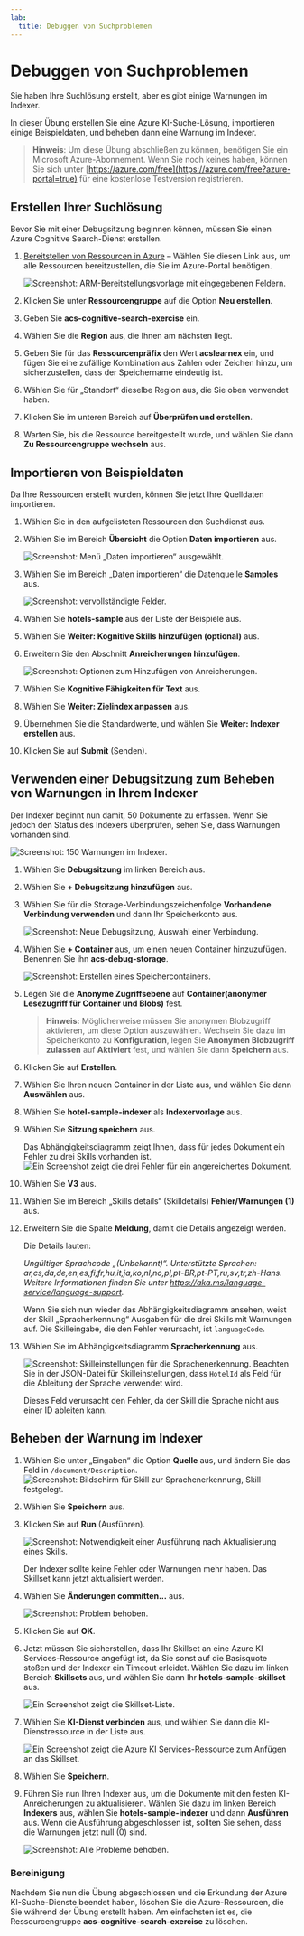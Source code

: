 ```yaml
---
lab:
  title: Debuggen von Suchproblemen
---
```


# Debuggen von Suchproblemen

Sie haben Ihre Suchlösung erstellt, aber es gibt einige Warnungen im Indexer.

In dieser Übung erstellen Sie eine Azure KI-Suche-Lösung, importieren einige Beispieldaten, und beheben dann eine Warnung im Indexer.

> **Hinweis**: Um diese Übung abschließen zu können, benötigen Sie ein Microsoft Azure-Abonnement. Wenn Sie noch keines haben, können Sie sich unter [https://azure.com/free](https://azure.com/free?azure-portal=true) für eine kostenlose Testversion registrieren.

## Erstellen Ihrer Suchlösung

Bevor Sie mit einer Debugsitzung beginnen können, müssen Sie einen Azure Cognitive Search-Dienst erstellen.

1. [Bereitstellen von Ressourcen in Azure](https://portal.azure.com/#create/Microsoft.Template/uri/https%3A%2F%2Fraw.githubusercontent.com%2FAzure-Samples%2Fazure-search-knowledge-mining%2Fmain%2Fazuredeploy.json) – Wählen Sie diesen Link aus, um alle Ressourcen bereitzustellen, die Sie im Azure-Portal benötigen.

    ![Screenshot: ARM-Bereitstellungsvorlage mit eingegebenen Feldern.](../media/08-media/arm-template-deployment.png)

1. Klicken Sie unter **Ressourcengruppe** auf die Option **Neu erstellen**.
1. Geben Sie **acs-cognitive-search-exercise** ein.
1. Wählen Sie die **Region** aus, die Ihnen am nächsten liegt.
1. Geben Sie für das **Ressourcenpräfix** den Wert **acslearnex** ein, und fügen Sie eine zufällige Kombination aus Zahlen oder Zeichen hinzu, um sicherzustellen, dass der Speichername eindeutig ist.
1. Wählen Sie für „Standort“ dieselbe Region aus, die Sie oben verwendet haben.
1. Klicken Sie im unteren Bereich auf **Überprüfen und erstellen**.
1. Warten Sie, bis die Ressource bereitgestellt wurde, und wählen Sie dann **Zu Ressourcengruppe wechseln** aus.

## Importieren von Beispieldaten

Da Ihre Ressourcen erstellt wurden, können Sie jetzt Ihre Quelldaten importieren.

1. Wählen Sie in den aufgelisteten Ressourcen den Suchdienst aus.

1. Wählen Sie im Bereich **Übersicht** die Option **Daten importieren** aus.

      ![Screenshot: Menü „Daten importieren“ ausgewählt.](../media/08-media/import-data.png)

1. Wählen Sie im Bereich „Daten importieren“ die Datenquelle **Samples** aus.

      ![Screenshot: vervollständigte Felder.](../media/08-media/import-data-selection-screen-small.png)

1. Wählen Sie **hotels-sample** aus der Liste der Beispiele aus.
1. Wählen Sie **Weiter: Kognitive Skills hinzufügen (optional)** aus.
1. Erweitern Sie den Abschnitt **Anreicherungen hinzufügen**.

    ![Screenshot: Optionen zum Hinzufügen von Anreicherungen.](../media/08-media/add-enrichments.png)

1. Wählen Sie **Kognitive Fähigkeiten für Text** aus.
1. Wählen Sie **Weiter: Zielindex anpassen** aus.
1. Übernehmen Sie die Standardwerte, und wählen Sie **Weiter: Indexer erstellen** aus.
1. Klicken Sie auf **Submit** (Senden).

## Verwenden einer Debugsitzung zum Beheben von Warnungen in Ihrem Indexer

Der Indexer beginnt nun damit, 50 Dokumente zu erfassen. Wenn Sie jedoch den Status des Indexers überprüfen, sehen Sie, dass Warnungen vorhanden sind.

![Screenshot: 150 Warnungen im Indexer.](../media/08-media/indexer-warnings.png)

1. Wählen Sie **Debugsitzung** im linken Bereich aus.

1. Wählen Sie **+ Debugsitzung hinzufügen** aus.

1. Wählen Sie für die Storage-Verbindungszeichenfolge **Vorhandene Verbindung verwenden** und dann Ihr Speicherkonto aus.

    ![Screenshot: Neue Debugsitzung, Auswahl einer Verbindung.](../media/08-media/connect-storage.png)
1. Wählen Sie **+ Container** aus, um einen neuen Container hinzuzufügen. Benennen Sie ihn **acs-debug-storage**.

    ![Screenshot: Erstellen eines Speichercontainers.](../media/08-media/create-storage-container.png)

1. Legen Sie die **Anonyme Zugriffsebene** auf **Container(anonymer Lesezugriff für Container und Blobs)** fest.

    > **Hinweis:** Möglicherweise müssen Sie anonymen Blobzugriff aktivieren, um diese Option auszuwählen. Wechseln Sie dazu im Speicherkonto zu **Konfiguration**, legen Sie **Anonymen Blobzugriff zulassen** auf **Aktiviert** fest, und wählen Sie dann **Speichern** aus.

1. Klicken Sie auf **Erstellen**.
1. Wählen Sie Ihren neuen Container in der Liste aus, und wählen Sie dann **Auswählen** aus.
1. Wählen Sie **hotel-sample-indexer** als **Indexervorlage** aus.
1. Wählen Sie **Sitzung speichern** aus.

    Das Abhängigkeitsdiagramm zeigt Ihnen, dass für jedes Dokument ein Fehler zu drei Skills vorhanden ist.
    ![Ein Screenshot zeigt die drei Fehler für ein angereichertes Dokument.](../media/08-media/warning-skill-selection.png)

1. Wählen Sie **V3** aus.
1. Wählen Sie im Bereich „Skills details“ (Skilldetails) **Fehler/Warnungen (1)** aus.
1. Erweitern Sie die Spalte **Meldung**, damit die Details angezeigt werden.

    Die Details lauten:

    *Ungültiger Sprachcode „(Unbekannt)“. Unterstützte Sprachen: ar,cs,da,de,en,es,fi,fr,hu,it,ja,ko,nl,no,pl,pt-BR,pt-PT,ru,sv,tr,zh-Hans. Weitere Informationen finden Sie unter https://aka.ms/language-service/language-support.*

    Wenn Sie sich nun wieder das Abhängigkeitsdiagramm ansehen, weist der Skill „Spracherkennung“ Ausgaben für die drei Skills mit Warnungen auf. Die Skilleingabe, die den Fehler verursacht, ist `languageCode`.

1. Wählen Sie im Abhängigkeitsdiagramm **Spracherkennung** aus.

    ![Screenshot: Skilleinstellungen für die Sprachenerkennung.](../media/08-media/language-detection-error.png)
    Beachten Sie in der JSON-Datei für Skilleinstellungen, dass `HotelId` als Feld für die Ableitung der Sprache verwendet wird.

    Dieses Feld verursacht den Fehler, da der Skill die Sprache nicht aus einer ID ableiten kann.

## Beheben der Warnung im Indexer

1. Wählen Sie unter „Eingaben“ die Option **Quelle** aus, und ändern Sie das Feld in `/document/Description`.
    ![Screenshot: Bildschirm für Skill zur Sprachenerkennung, Skill festgelegt.](../media/08-media/language-detection-fix.png)
1. Wählen Sie **Speichern** aus.
1. Klicken Sie auf **Run** (Ausführen).

    ![Screenshot: Notwendigkeit einer Ausführung nach Aktualisierung eines Skills.](../media/08-media/rerun-debug-session.png)

    Der Indexer sollte keine Fehler oder Warnungen mehr haben. Das Skillset kann jetzt aktualisiert werden.

1. Wählen Sie **Änderungen committen...** aus.

    ![Screenshot: Problem behoben.](../media/08-media/error-fixed.png)
1. Klicken Sie auf **OK**.

1. Jetzt müssen Sie sicherstellen, dass Ihr Skillset an eine Azure KI Services-Ressource angefügt ist, da Sie sonst auf die Basisquote stoßen und der Indexer ein Timeout erleidet. Wählen Sie dazu im linken Bereich **Skillsets** aus, und wählen Sie dann Ihr **hotels-sample-skillset** aus.

    ![Ein Screenshot zeigt die Skillset-Liste.](../media/08-media/update-skillset.png)
1. Wählen Sie **KI-Dienst verbinden** aus, und wählen Sie dann die KI-Dienstressource in der Liste aus.

    ![Ein Screenshot zeigt die Azure KI Services-Ressource zum Anfügen an das Skillset.](../media/08-media/skillset-attach-service.png)
1. Wählen Sie **Speichern**.

1. Führen Sie nun Ihren Indexer aus, um die Dokumente mit den festen KI-Anreicherungen zu aktualisieren. Wählen Sie dazu im linken Bereich **Indexers** aus, wählen Sie **hotels-sample-indexer** und dann **Ausführen** aus.  Wenn die Ausführung abgeschlossen ist, sollten Sie sehen, dass die Warnungen jetzt null (0) sind.

    ![Screenshot: Alle Probleme behoben.](../media/08-media/warnings-fixed-indexer.png)

### Bereinigung

 Nachdem Sie nun die Übung abgeschlossen und die Erkundung der Azure KI-Suche-Dienste beendet haben, löschen Sie die Azure-Ressourcen, die Sie während der Übung erstellt haben. Am einfachsten ist es, die Ressourcengruppe **acs-cognitive-search-exercise** zu löschen.

